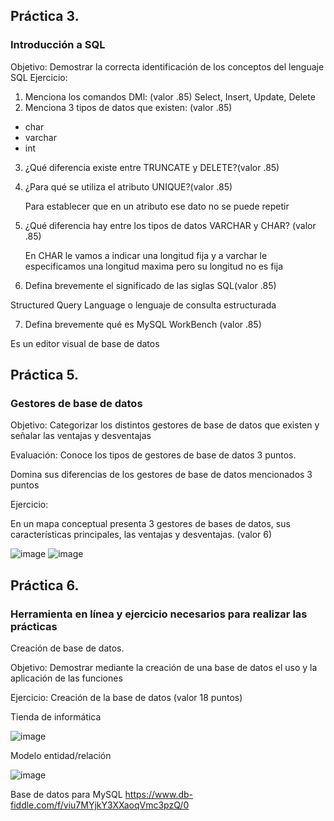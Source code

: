 ## Práctica 3.
### Introducción a SQL
Objetivo: Demostrar la correcta identificación de los conceptos del lenguaje SQL
Ejercicio:

1. Menciona los comandos DMl: (valor .85)
 Select, Insert, Update, Delete
2. Menciona 3 tipos de datos que existen: (valor .85)
 
 * char
  * varchar
  * int

3. ¿Qué diferencia existe entre TRUNCATE y DELETE?(valor .85)

4. ¿Para qué se utiliza el atributo UNIQUE?(valor .85)
      
      Para establecer que en un atributo ese dato no se puede repetir 
      
5. ¿Qué diferencia hay entre los tipos de datos VARCHAR y CHAR? (valor .85)
    
    En CHAR le vamos a indicar una longitud fija y a varchar le especificamos una longitud maxima pero su longitud no es fija 

6. Defina brevemente el significado de las siglas SQL(valor .85)
  
  Structured Query Language o lenguaje de consulta estructurada

7. Defina brevemente qué es MySQL WorkBench (valor .85)
 
 Es un  editor visual de base de datos
 
## Práctica 5.
### Gestores de base de datos

Objetivo: Categorizar los distintos gestores de base de datos que existen y señalar las
ventajas y desventajas

Evaluación: Conoce los tipos de gestores de base de datos 3 puntos.

Domina sus diferencias de los gestores de base de datos mencionados 3 puntos

Ejercicio:

En un mapa conceptual presenta 3 gestores de bases de datos, sus características
principales, las ventajas y desventajas. (valor 6)



![image](https://user-images.githubusercontent.com/91554777/170415427-e2b7321b-a97f-43b0-ac24-6e506c307e6b.png)
![image](https://user-images.githubusercontent.com/101816484/175644753-3b67e20c-99d8-4dbb-b230-3af0b088ce34.png)


## Práctica 6.
### Herramienta en línea y ejercicio necesarios para realizar las prácticas

Creación de base de datos.

Objetivo: Demostrar mediante la creación de una base de datos el uso y la aplicación de
las funciones

Ejercicio: Creación de la base de datos (valor 18 puntos)

Tienda de informática

![image](https://user-images.githubusercontent.com/91554777/170415101-717bca19-3644-46a9-8a57-8d5940c5d283.png)




Modelo entidad/relación

![image](https://user-images.githubusercontent.com/101816484/175647168-e947b786-e7ad-41e6-856b-758ff2243a65.png)



Base de datos para MySQL
https://www.db-fiddle.com/f/viu7MYjkY3XXaoqVmc3pzQ/0
